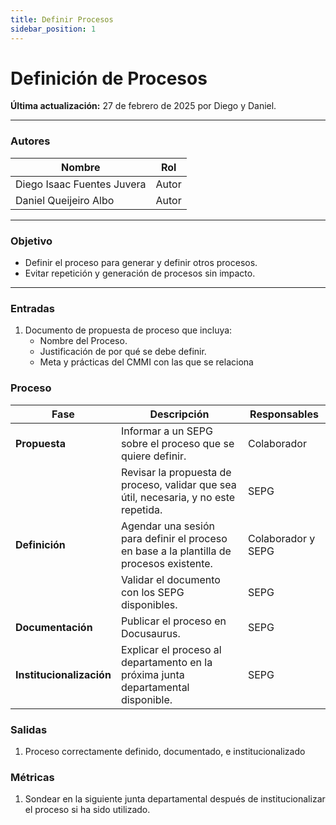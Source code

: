 ```yaml
---
title: Definir Procesos
sidebar_position: 1
---
```


# Definición de Procesos

**Última actualización:** 27 de febrero de 2025 por Diego y Daniel.

---

### Autores
| Nombre                            | Rol       |
| --------------------------------- | --------- |
| Diego Isaac Fuentes Juvera        | Autor     |
| Daniel Queijeiro Albo             | Autor     |

---

### Objetivo

* Definir el proceso para generar y definir otros procesos.
* Evitar repetición y generación de procesos sin impacto.
---

### Entradas

1. Documento de propuesta de proceso que incluya:
    * Nombre del Proceso.
    * Justificación de por qué se debe definir.
    * Meta y prácticas del CMMI con las que se relaciona

### Proceso

| Fase                  | Descripción                                                                               | Responsables       |
| --------------------- | ----------------------------------------------------------------------------------------- | -------------------|
| **Propuesta**         | Informar a un SEPG sobre el proceso que se quiere definir.                                | Colaborador        |
|                       | Revisar la propuesta de proceso, validar que sea útil, necesaria, y no este repetida.     | SEPG               |
| **Definición**        | Agendar una sesión para definir el proceso en base a la plantilla de procesos existente.  | Colaborador y SEPG |
|                       | Validar el documento con los SEPG disponibles.                                            | SEPG               |
| **Documentación**     | Publicar el proceso en Docusaurus.                                                        | SEPG               |
| **Institucionalización**     | Explicar el proceso al departamento en la próxima junta departamental disponible.  | SEPG               |

### Salidas
1. Proceso correctamente definido, documentado, e institucionalizado

### Métricas
1. Sondear en la siguiente junta departamental después de institucionalizar el proceso si ha sido utilizado.